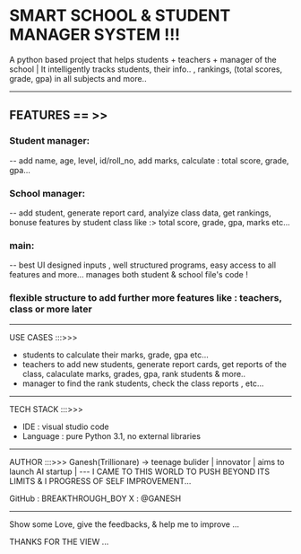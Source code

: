 # SMART SCHOOL & STUDENT MANAGER SYSTEM !!!
A python based project that helps students + teachers + manager of the school | 
It intelligently tracks students, their info.. , rankings, (total scores, grade, gpa) in all subjects and more..

-----
## FEATURES == >>

### Student manager:
-- add name, age, level, id/roll_no, add marks, calculate : total score, grade, gpa...

### School manager:
-- add student, generate report card, analyize class data, get rankings, bonuse features by student class like :> total score, grade, gpa, marks etc...

### main:
-- best UI designed inputs , well structured programs, easy access to all features and more...
   manages both student & school file's code !

### flexible structure to add further more features like : teachers, class or more later

-----
USE CASES :::>>>
- students to calculate their marks, grade, gpa etc...
- teachers to add new students, generate report cards, get reports of the class, calaculate marks, grades, gpa, rank students & more..
- manager to find the rank students, check the class reports , etc...

-----
TECH STACK :::>>>
- IDE : visual studio code
- Language : pure Python 3.1, no external libraries

-----
AUTHOR :::>>>
Ganesh(Trillionare) -> 
   teenage bulider | innovator | aims to launch AI startup | 
   --- I CAME TO THIS WORLD TO PUSH BEYOND ITS LIMITS & I PROGRESS OF SELF IMPROVEMENT...

GitHub : BREAKTHROUGH_BOY
X : @GANESH

----------
Show some Love, give the feedbacks, & help me to improve ...

THANKS FOR THE VIEW ...

